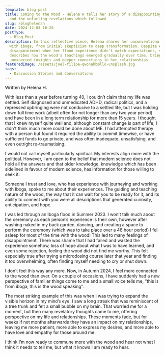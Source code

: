 ```yaml
---
template: blog-post
title: Coming to the Wood - Helena H tells her story of a disappointing flood
  and the unfurling revelations which followed
slug: /bloghelenah
date: 2024-12-03 16:20
postType:
  - Blog Post
description: In this reflective piece, Helena shares her unconventional journey
  with iboga, from initial skepticism to deep transformation. Despite early
  disappointment when her flood experience didn't match expectations, she
  describes how the wood's teachings emerged gradually over time, bringing
  unexpected insights and deeper connections in her relationships.
featuredImage: /assets/joel-filipe-qwonahbmllo-unsplash.jpg
tags:
  - Discussion Stories and Conversations
---
```

Written by Helena H.

With less than a year before turning 40, I couldn’t claim that my life was settled. Self diagnosed and unmedicated ADHD, radical politics, and a repressed upbringing were not conducive to a settled life, but I was holding down full time work (albeit often for not longer than any two year period) and have been in a long term relationship for more than 15 years. I thought that I knew myself quite well and, although constant change is part of life, I didn’t think much more could be done about ME. I had attempted therapy with a person but found it required the ability to commit timewise, or have sufficient funds to go private, and was often inadequate, unsatisfying, and even outright re-traumatising. 

I would not call myself particularly spiritual. My interests align more with the political. However, I am open to the belief that modern science does not hold all the answers and that older knowledge, knowledge which has been sidelined in favour of modern science, has information for those willing to seek it. 

Someone I trust and love, who has experience with journeying and working with Iboga, spoke to me about their experiences. The guiding and teaching nature of the wood, the way that it can wait for you to be ready for it, and its ability to connect with you were all descriptions that generated curiosity, anticipation, and hope. 

I was led through an Iboga flood in Summer 2023. I won’t talk much about the ceremony as each person’s experience is their own, however after washing naked in my back garden, dancing, and creating a space to perform the ceremony (which was to take place over a 48 hour period) I fell asleep for most of the time with the wood! This led to many feelings of disappointment. There was shame that I had failed and wasted the experience somehow, loss of hope about what I was to have learned, and even some rejection, feeling the wood did not find me worthy. This felt especially true after trying a microdosing course later that year and finding it too overwhelming, often finding myself needing to cry or shut down. 

I don’t feel this way any more. Now, in Autumn 2024, I feel more connected to the wood than ever. On a couple of occasions, I have suddenly had a new perspective of familiar things come to me and a small voice tells me, “this is from iboga; this is the wood speaking”. 

The most striking example of this was when I was trying to expand the visible horizon in my mind’s eye. I saw a long streak that was reminiscent of a tree trunk and felt a small bubble on my brain. That worried me for a moment, but then many revelatory thoughts came to me, offering perspective on my life and relationships. These moments fade, but for weeks if not months afterwards they have an impact on my relationships, leaving me more patient, more able to express my desires, and more able to have love and empathy for those around me. 

I think I’m now ready to commune more with the wood and hear not what I think it needs to tell me, but what it knows I am ready to hear.

